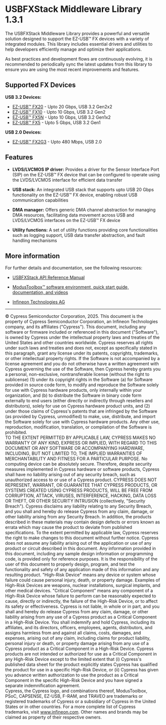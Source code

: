 # USBFXStack Middleware Library 1.3.1

The USBFXStack Middleware Library provides a powerful and versatile solution designed to support the EZ-USB&trade; FX devices with a variety of integrated modules. This library includes essential drivers and utilities to help developers efficiently manage and optimize their applications.

As best practices and development flows are continuously evolving, it is recommended to periodically sync the latest updates from this library to ensure you are using the most recent improvements and features.

## Supported FX Devices

**USB 3.2 Devices:**
* <a href= "https://www.infineon.com/products/universal-serial-bus/usb-3-2-peripheral-controllers/ez-usb-fx20-usb-20-gbps-peripheral-controller">EZ-USB&trade; FX20</a> - Upto 20 Gbps, USB 3.2 Gen2x2
* <a href= "https://www.infineon.com/products/universal-serial-bus/usb-3-2-peripheral-controllers/ez-usb-fx10-fx5n-usb-10-gbps-peripheral-controller">EZ-USB&trade; FX10</a> - Upto 10 Gbps, USB 3.2 Gen2
* <a href= "https://www.infineon.com/products/universal-serial-bus/usb-3-2-peripheral-controllers/ez-usb-fx10-fx5n-usb-10-gbps-peripheral-controller">EZ-USB&trade; FX5N</a> - Upto 10 Gbps, USB 3.2 Gen1x2
* <a href= "https://www.infineon.com/products/universal-serial-bus/usb-3-2-peripheral-controllers/ez-usb-fx5-usb-5-gbps-peripheral-controller">EZ-USB&trade; FX5</a> - Upto 5 Gbps, USB 3.2 Gen1

**USB 2.0 Devices:**
* <a href="https://www.infineon.com/promo/ez-usb-fx2g3">EZ-USB&trade; FX2G3</a> - Upto 480 Mbps, USB 2.0

## Features

- **LVDS/LVCMOS IP driver:** Provides a driver for the Sensor Interface Port (SIP) on the EZ-USB&trade; FX device that can be configured to operate using the LVDS/LVCMOS interface for efficient data transfer

- **USB stack:** An integrated USB stack that supports upto USB 20 Gbps functionality on the EZ-USB&trade; FX device, enabling robust USB communication capabilities

- **DMA manager:** Offers generic DMA channel abstraction for managing DMA resources, facilitating data movement across USB and LVDS/LVCMOS interfaces on the EZ-USB&trade; FX device

- **Utility functions:** A set of utility functions providing core functionalities such as logging support, USB data transfer abstraction, and fault handling mechanisms

## More information

For further details and documentation, see the following resources:

- [USBFXStack API Reference Manual](https://infineon.github.io/usbfxstack/api_reference_manual.html)

- [ModusToolbox&trade; software environment, quick start guide, documentation, and videos](https://www.infineon.com/modustoolbox)

- [Infineon Technologies AG](https://www.infineon.com)


---------------------------------------------------------

© Cypress Semiconductor Corporation, 2025. This document is the property of Cypress Semiconductor Corporation, an Infineon Technologies company, and its affiliates ("Cypress").  This document, including any software or firmware included or referenced in this document ("Software"), is owned by Cypress under the intellectual property laws and treaties of the United States and other countries worldwide.  Cypress reserves all rights under such laws and treaties and does not, except as specifically stated in this paragraph, grant any license under its patents, copyrights, trademarks, or other intellectual property rights.  If the Software is not accompanied by a license agreement and you do not otherwise have a written agreement with Cypress governing the use of the Software, then Cypress hereby grants you a personal, non-exclusive, nontransferable license (without the right to sublicense) (1) under its copyright rights in the Software (a) for Software provided in source code form, to modify and reproduce the Software solely for use with Cypress hardware products, only internally within your organization, and (b) to distribute the Software in binary code form externally to end users (either directly or indirectly through resellers and distributors), solely for use on Cypress hardware product units, and (2) under those claims of Cypress's patents that are infringed by the Software (as provided by Cypress, unmodified) to make, use, distribute, and import the Software solely for use with Cypress hardware products.  Any other use, reproduction, modification, translation, or compilation of the Software is prohibited.
<br>
TO THE EXTENT PERMITTED BY APPLICABLE LAW, CYPRESS MAKES NO WARRANTY OF ANY KIND, EXPRESS OR IMPLIED, WITH REGARD TO THIS DOCUMENT OR ANY SOFTWARE OR ACCOMPANYING HARDWARE, INCLUDING, BUT NOT LIMITED TO, THE IMPLIED WARRANTIES OF MERCHANTABILITY AND FITNESS FOR A PARTICULAR PURPOSE.  No computing device can be absolutely secure.  Therefore, despite security measures implemented in Cypress hardware or software products, Cypress shall have no liability arising out of any security breach, such as unauthorized access to or use of a Cypress product. CYPRESS DOES NOT REPRESENT, WARRANT, OR GUARANTEE THAT CYPRESS PRODUCTS, OR SYSTEMS CREATED USING CYPRESS PRODUCTS, WILL BE FREE FROM CORRUPTION, ATTACK, VIRUSES, INTERFERENCE, HACKING, DATA LOSS OR THEFT, OR OTHER SECURITY INTRUSION (collectively, "Security Breach").  Cypress disclaims any liability relating to any Security Breach, and you shall and hereby do release Cypress from any claim, damage, or other liability arising from any Security Breach.  In addition, the products described in these materials may contain design defects or errors known as errata which may cause the product to deviate from published specifications. To the extent permitted by applicable law, Cypress reserves the right to make changes to this document without further notice. Cypress does not assume any liability arising out of the application or use of any product or circuit described in this document. Any information provided in this document, including any sample design information or programming code, is provided only for reference purposes.  It is the responsibility of the user of this document to properly design, program, and test the functionality and safety of any application made of this information and any resulting product.  "High-Risk Device" means any device or system whose failure could cause personal injury, death, or property damage.  Examples of High-Risk Devices are weapons, nuclear installations, surgical implants, and other medical devices.  "Critical Component" means any component of a High-Risk Device whose failure to perform can be reasonably expected to cause, directly or indirectly, the failure of the High-Risk Device, or to affect its safety or effectiveness.  Cypress is not liable, in whole or in part, and you shall and hereby do release Cypress from any claim, damage, or other liability arising from any use of a Cypress product as a Critical Component in a High-Risk Device. You shall indemnify and hold Cypress, including its affiliates, and its directors, officers, employees, agents, distributors, and assigns harmless from and against all claims, costs, damages, and expenses, arising out of any claim, including claims for product liability, personal injury or death, or property damage arising from any use of a Cypress product as a Critical Component in a High-Risk Device. Cypress products are not intended or authorized for use as a Critical Component in any High-Risk Device except to the limited extent that (i) Cypress's published data sheet for the product explicitly states Cypress has qualified the product for use in a specific High-Risk Device, or (ii) Cypress has given you advance written authorization to use the product as a Critical Component in the specific High-Risk Device and you have signed a separate indemnification agreement.
<br>
Cypress, the Cypress logo, and combinations thereof, ModusToolbox, PSoC, CAPSENSE, EZ-USB, F-RAM, and TRAVEO are trademarks or registered trademarks of Cypress or a subsidiary of Cypress in the United States or in other countries. For a more complete list of Cypress trademarks, visit www.infineon.com. Other names and brands may be claimed as property of their respective owners.

